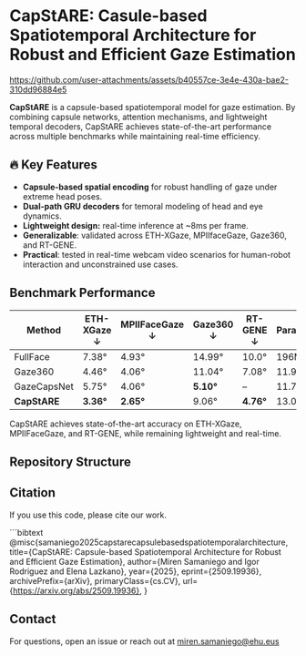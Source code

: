 # CapStARE: Casule-based Spatiotemporal Architecture for Robust and Efficient Gaze Estimation

https://github.com/user-attachments/assets/b40557ce-3e4e-430a-bae2-310dd96884e5

**CapStARE** is a capsule-based spatiotemporal model for gaze estimation. By combining capsule networks, attention mechanisms, and lightweight temporal decoders, CapStARE achieves state-of-the-art performance across multiple benchmarks while maintaining real-time efficiency. 

## 🔥 Key Features
- **Capsule-based spatial encoding** for robust handling of gaze under extreme head poses.
- **Dual-path GRU decoders** for temoral modeling of head and eye dynamics.
- **Lightweight design:** real-time inference at ~8ms per frame.
- **Generalizable**: validated across ETH-XGaze, MPIIfaceGaze, Gaze360, and RT-GENE.
- **Practical**: tested in real-time webcam video scenarios for human-robot interaction and unconstrained use cases.

## Benchmark Performance

| Method       | ETH-XGaze ↓ | MPIIFaceGaze ↓ | Gaze360 ↓ | RT-GENE ↓ | Params |
| ------------ | ----------- | -------------- | --------- | --------- | ------ |
| FullFace     | 7.38°       | 4.93°          | 14.99°    | 10.0°     | 196M   |
| Gaze360      | 4.46°       | 4.06°          | 11.04°    | 7.08°     | 11.9M  |
| GazeCapsNet  | 5.75°       | 4.06°          | **5.10°** | –         | 11.7M  |
| **CapStARE** | **3.36°**   | **2.65°**      | 9.06°     | **4.76°** | 13.0M  |

CapStARE achieves state-of-the-art accuracy on ETH-XGaze, MPIIFaceGaze, and RT-GENE, while remaining lightweight and real-time.

## Repository Structure

## Citation

If you use this code, please cite our work.

´´´bibtext
@misc{samaniego2025capstarecapsulebasedspatiotemporalarchitecture,
      title={CapStARE: Capsule-based Spatiotemporal Architecture for Robust and Efficient Gaze Estimation}, 
      author={Miren Samaniego and Igor Rodriguez and Elena Lazkano},
      year={2025},
      eprint={2509.19936},
      archivePrefix={arXiv},
      primaryClass={cs.CV},
      url={https://arxiv.org/abs/2509.19936}, 
}

## Contact

For questions, open an issue or reach out at miren.samaniego@ehu.eus


